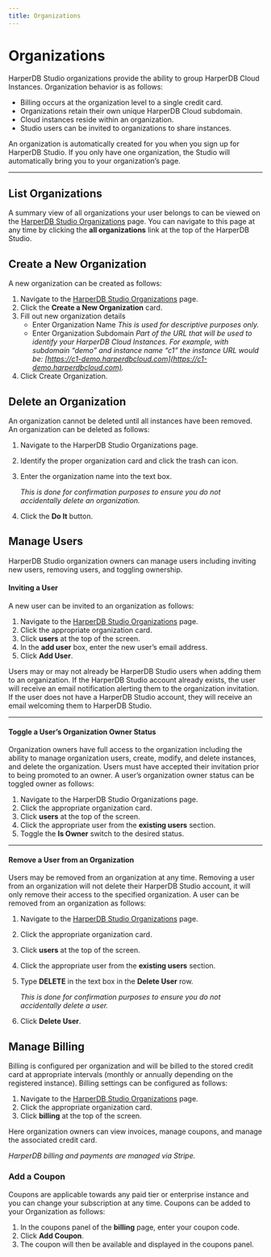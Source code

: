 ```yaml
---
title: Organizations
---
```


# Organizations
HarperDB Studio organizations provide the ability to group HarperDB Cloud Instances. Organization behavior is as follows:

* Billing occurs at the organization level to a single credit card.
* Organizations retain their own unique HarperDB Cloud subdomain.
* Cloud instances reside within an organization.
* Studio users can be invited to organizations to share instances.


An organization is automatically created for you when you sign up for HarperDB Studio. If you only have one organization, the Studio will automatically bring you to your organization’s page.

---

## List Organizations
A summary view of all organizations your user belongs to can be viewed on the [HarperDB Studio Organizations](https://studio.harperdb.io/?redirect=/organizations) page. You can navigate to this page at any time by clicking the **all organizations** link at the top of the HarperDB Studio.

## Create a New Organization
A new organization can be created as follows:

1) Navigate to the [HarperDB Studio Organizations](https://studio.harperdb.io/?redirect=/organizations) page.
2) Click the **Create a New Organization** card.
3) Fill out new organization details
   * Enter Organization Name
   *This is used for descriptive purposes only.*
   * Enter Organization Subdomain
   *Part of the URL that will be used to identify your HarperDB Cloud Instances. For example, with subdomain “demo” and instance name “c1” the instance URL would be: [https://c1-demo.harperdbcloud.com](https://c1-demo.harperdbcloud.com).*
4) Click Create Organization.

## Delete an Organization

An organization cannot be deleted until all instances have been removed. An organization can be deleted as follows:

1) Navigate to the HarperDB Studio Organizations page.
2) Identify the proper organization card and click the trash can icon.
3) Enter the organization name into the text box.

    *This is done for confirmation purposes to ensure you do not accidentally delete an organization.*
4) Click the **Do It** button.

## Manage Users

HarperDB Studio organization owners can manage users including inviting new users, removing users, and toggling ownership.

#### Inviting a User

A new user can be invited to an organization as follows:

1) Navigate to the [HarperDB Studio Organizations](https://studio.harperdb.io/?redirect=/organizations) page.
2) Click the appropriate organization card.
3) Click **users** at the top of the screen.
4) In the **add user** box, enter the new user’s email address.
5) Click **Add User**.

Users may or may not already be HarperDB Studio users when adding them to an organization. If the HarperDB Studio account already exists, the user will receive an email notification alerting them to the organization invitation. If the user does not have a HarperDB Studio account, they will receive an email welcoming them to HarperDB Studio.

---

#### Toggle a User’s Organization Owner Status

Organization owners have full access to the organization including the ability to manage organization users, create, modify, and delete instances, and delete the organization. Users must have accepted their invitation prior to being promoted to an owner. A user’s organization owner status can be toggled owner as follows:

1) Navigate to the HarperDB Studio Organizations page.
2) Click the appropriate organization card.
3) Click **users** at the top of the screen.
4) Click the appropriate user from the **existing users** section.
5) Toggle the **Is Owner** switch to the desired status.

---

#### Remove a User from an Organization

Users may be removed from an organization at any time. Removing a user from an organization will not delete their HarperDB Studio account, it will only remove their access to the specified organization. A user can be removed from an organization as follows:

1) Navigate to the [HarperDB Studio Organizations](https://studio.harperdb.io/?redirect=/organizations) page.
2) Click the appropriate organization card.
3) Click **users** at the top of the screen.
4) Click the appropriate user from the **existing users** section.
5) Type **DELETE** in the text box in the **Delete User** row.

   *This is done for confirmation purposes to ensure you do not accidentally delete a user.*
6) Click **Delete User**.

## Manage Billing

Billing is configured per organization and will be billed to the stored credit card at appropriate intervals (monthly or annually depending on the registered instance). Billing settings can be configured as follows:

1) Navigate to the [HarperDB Studio Organizations](https://studio.harperdb.io/?redirect=/organizations) page.
2) Click the appropriate organization card. 
3) Click **billing** at the top of the screen.

Here organization owners can view invoices, manage coupons, and manage the associated credit card.



*HarperDB billing and payments are managed via Stripe.*



### Add a Coupon

Coupons are applicable towards any paid tier or enterprise instance and you can change your subscription at any time. Coupons can be added to your Organization as follows:

1) In the coupons panel of the **billing** page, enter your coupon code. 
2) Click **Add Coupon**. 
3) The coupon will then be available and displayed in the coupons panel.